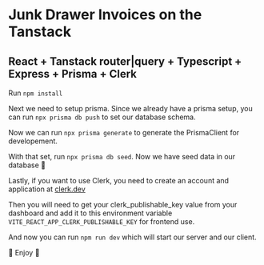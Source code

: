 # Junk Drawer Invoices on the Tanstack

## React + Tanstack router|query + Typescript + Express + Prisma + Clerk

Run `npm install`

Next we need to setup prisma. Since we already have a prisma setup, you can run `npx prisma db push` to set our database schema.

Now we can run `npx prisma generate` to generate the PrismaClient for developement.

With that set, run `npx prisma db seed`. Now we have seed data in our database 🎉

Lastly, if you want to use Clerk, you need to create an account and application at [clerk.dev](https://clerk.dev)

Then you will need to get your clerk_publishable_key value from your dashboard and add it to this environment variable `VITE_REACT_APP_CLERK_PUBLISHABLE_KEY` for frontend use.

And now you can run `npm run dev` which will start our server and our client.

🎈 Enjoy 🎈
